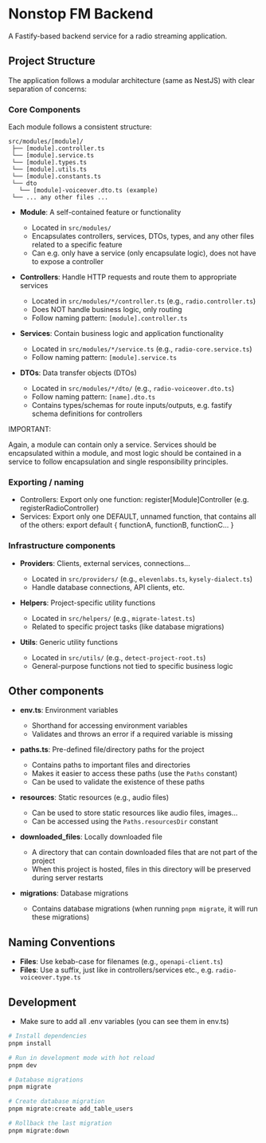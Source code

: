 # Nonstop FM Backend

A Fastify-based backend service for a radio streaming application.

## Project Structure

The application follows a modular architecture (same as NestJS) with clear separation of concerns:

### Core Components

Each module follows a consistent structure:

```
src/modules/[module]/
 ├── [module].controller.ts
 └── [module].service.ts
 └── [module].types.ts
 └── [module].utils.ts
 └── [module].constants.ts
 └── dto
   └── [module]-voiceover.dto.ts (example)
 └── ... any other files ...
```

- **Module**: A self-contained feature or functionality

  - Located in `src/modules/`
  - Encapsulates controllers, services, DTOs, types, and any other files related to a specific feature
  - Can e.g. only have a service (only encapsulate logic), does not have to expose a controller

- **Controllers**: Handle HTTP requests and route them to appropriate services

  - Located in `src/modules/*/controller.ts` (e.g., `radio.controller.ts`)
  - Does NOT handle business logic, only routing
  - Follow naming pattern: `[module].controller.ts`

- **Services**: Contain business logic and application functionality

  - Located in `src/modules/*/service.ts` (e.g., `radio-core.service.ts`)
  - Follow naming pattern: `[module].service.ts`

- **DTOs**: Data transfer objects (DTOs)
  - Located in `src/modules/*/dto/` (e.g., `radio-voiceover.dto.ts`)
  - Follow naming pattern: `[name].dto.ts`
  - Contains types/schemas for route inputs/outputs, e.g. fastify schema definitions for controllers

IMPORTANT:

Again, a module can contain only a service. Services should be encapsulated within a module,
and most logic should be contained in a service to follow encapsulation and single responsibility principles.

### Exporting / naming

- Controllers: Export only one function: register[Module]Controller (e.g. registerRadioController)
- Services: Export only one DEFAULT, unnamed function, that contains all of the others: export default { functionA,
  functionB, functionC... }

### Infrastructure components

- **Providers**: Clients, external services, connections...

  - Located in `src/providers/` (e.g., `elevenlabs.ts`, `kysely-dialect.ts`)
  - Handle database connections, API clients, etc.

- **Helpers**: Project-specific utility functions

  - Located in `src/helpers/` (e.g., `migrate-latest.ts`)
  - Related to specific project tasks (like database migrations)

- **Utils**: Generic utility functions
  - Located in `src/utils/` (e.g., `detect-project-root.ts`)
  - General-purpose functions not tied to specific business logic

## Other components

- **env.ts**: Environment variables

  - Shorthand for accessing environment variables
  - Validates and throws an error if a required variable is missing

- **paths.ts**: Pre-defined file/directory paths for the project

  - Contains paths to important files and directories
  - Makes it easier to access these paths (use the `Paths` constant)
  - Can be used to validate the existence of these paths

- **resources**: Static resources (e.g., audio files)

  - Can be used to store static resources like audio files, images...
  - Can be accessed using the `Paths.resourcesDir` constant

- **downloaded_files**: Locally downloaded file

  - A directory that can contain downloaded files that are not part of the project
  - When this project is hosted, files in this directory will be preserved during server restarts

- **migrations**: Database migrations
  - Contains database migrations (when running `pnpm migrate`, it will run these migrations)

## Naming Conventions

- **Files**: Use kebab-case for filenames (e.g., `openapi-client.ts`)
- **Files**: Use a suffix, just like in controllers/services etc., e.g. `radio-voiceover.type.ts`

## Development

- Make sure to add all .env variables (you can see them in env.ts)

```bash
# Install dependencies
pnpm install

# Run in development mode with hot reload
pnpm dev

# Database migrations
pnpm migrate

# Create database migration
pnpm migrate:create add_table_users

# Rollback the last migration
pnpm migrate:down
```
